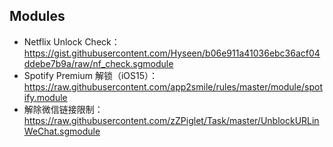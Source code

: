 ## Modules
- Netflix Unlock Check：https://gist.githubusercontent.com/Hyseen/b06e911a41036ebc36acf04ddebe7b9a/raw/nf_check.sgmodule
- Spotify Premium 解锁（iOS15）：https://raw.githubusercontent.com/app2smile/rules/master/module/spotify.module
- 解除微信链接限制：https://raw.githubusercontent.com/zZPiglet/Task/master/UnblockURLinWeChat.sgmodule